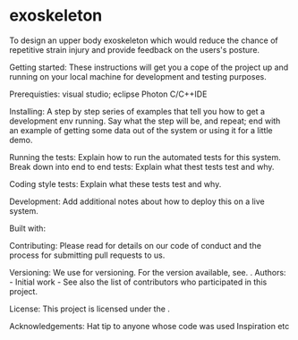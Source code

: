 # exoskeleton
To design an upper body exoskeleton which would reduce the chance of repetitive strain injury and provide feedback on the users's posture. 

Getting started: 
These instructions will get you a cope of the project up and running on your local machine for development and testing purposes.

Prerequisties: 
visual studio; eclipse Photon C/C++IDE

Installing: 
A step by step series of examples that tell you how to get a development env running. Say what the step will be, and repeat; end with an example of getting some data out of the system or using it for a little demo.

Running the tests: 
Explain how to run the automated tests for this system.
Break down into end to end tests: Explain what thest tests test and why.

Coding style tests:
Explain what these tests test and why.

Development: 
Add additional notes about how to deploy this on a live system.

Built with: 

Contributing: 
Please read       for details on our code of conduct and the process for submitting pull requests to us.

Versioning: 
We use       for versioning. For the version available, see.        .
Authors: 
      - Initial work -
See also the list of contributors who participated in this project.

License: 
This project is licensed under the         .
 
 Acknowledgements: 
 Hat tip to anyone whose code was used
 Inspiration
 etc
